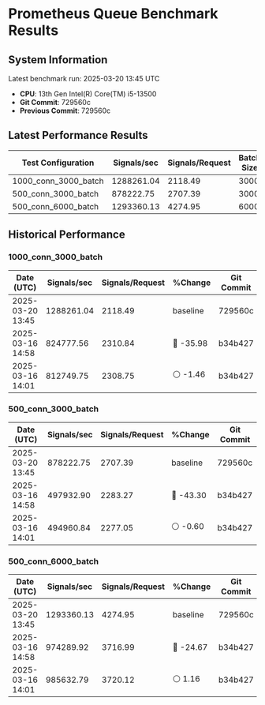 # Prometheus Queue Benchmark Results

## System Information
Latest benchmark run: 2025-03-20 13:45 UTC

- **CPU**: 13th Gen Intel(R) Core(TM) i5-13500
- **Git Commit**: 729560c
- **Previous Commit**: 729560c

## Latest Performance Results

| Test Configuration | Signals/sec | Signals/Request | Batch Size | Connections |
|-------------------|------------|-----------------|------------|-------------|
| 1000_conn_3000_batch | 1288261.04 | 2118.49 | 3000 | 1000 |
| 500_conn_3000_batch | 878222.75 | 2707.39 | 3000 | 500 |
| 500_conn_6000_batch | 1293360.13 | 4274.95 | 6000 | 500 |

## Historical Performance

### 1000_conn_3000_batch

| Date (UTC) | Signals/sec | Signals/Request | %Change | Git Commit |
|------------|------------|-----------------|----------|------------|
| 2025-03-20 13:45 | 1288261.04 | 2118.49 | baseline | 729560c |
| 2025-03-16 14:58 | 824777.56 | 2310.84 | 🔴 -35.98 | b34b427 |
| 2025-03-16 14:01 | 812749.75 | 2308.75 | ⚪ -1.46 | b34b427 |
### 500_conn_3000_batch

| Date (UTC) | Signals/sec | Signals/Request | %Change | Git Commit |
|------------|------------|-----------------|----------|------------|
| 2025-03-20 13:45 | 878222.75 | 2707.39 | baseline | 729560c |
| 2025-03-16 14:58 | 497932.90 | 2283.27 | 🔴 -43.30 | b34b427 |
| 2025-03-16 14:01 | 494960.84 | 2277.05 | ⚪ -0.60 | b34b427 |
### 500_conn_6000_batch

| Date (UTC) | Signals/sec | Signals/Request | %Change | Git Commit |
|------------|------------|-----------------|----------|------------|
| 2025-03-20 13:45 | 1293360.13 | 4274.95 | baseline | 729560c |
| 2025-03-16 14:58 | 974289.92 | 3716.99 | 🔴 -24.67 | b34b427 |
| 2025-03-16 14:01 | 985632.79 | 3720.12 | ⚪ 1.16 | b34b427 |

